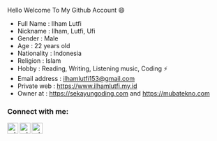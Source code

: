 Hello Welcome To My Github Account 😄 
 - Full Name : Ilham Lutfi
 - Nickname : Ilham, Lutfi, Ufi
 - Gender : Male
 - Age : 22 years old
 - Nationality : Indonesia
 - Religion : Islam
 - Hobby : Reading, Writing, Listening music, Coding ⚡ 
 - Email address : ilhamlutfi153@gmail.com
 - Private web : https://www.ilhamlutfi.my.id
 - Owner at : https://sekayungoding.com and https://mubatekno.com

### Connect with me:

<p>
    <a href="https://www.youtube.com/channel/UCU9rx9YfcxqNb5wn7a4kymw" target="blank"><img align="left" alt="udoyhasan | YouTube" height="25px" src="https://raw.githubusercontent.com/udoyhasan/udoyhasan/main/social/youtube.png" target="_blank"/></a>
    <a href="https://www.facebook.com/ilham.theparker?_rdc=2&_rdr" target="blank"><img align="left" alt="udoyhasan | Facebook" height="25px" src="https://raw.githubusercontent.com/udoyhasan/udoyhasan/main/social/facebook.png" target="_blank"/></a>
    <a href="https://www.instagram.com/ilham_lutfyzd" target="blank"><img align="left" alt="udoyhasan | Instagram" height="25px" src="https://raw.githubusercontent.com/udoyhasan/udoyhasan/main/social/instagram.png" target="_blank"/></a>
</p>

<br />

